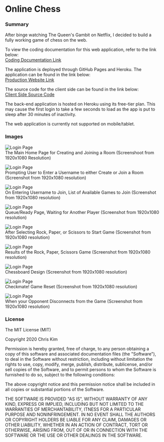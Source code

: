 # Online Chess  

### Summary  

After binge watching The Queen's Gambit on Netflix, I decided to build a fully working game of chess on the web.  

To view the coding documentation for this web application, refer to the link below:  
[Coding Documentation Link](https://ikim1991.github.io/coding-documentation/#/online-chess/)  

The application is deployed through GitHub Pages and Heroku. The application can be found in the link below:  
[Production Website Link](https://ikim1991.github.io/online-chess/)  

The source code for the client side can be found in the link below:  
[Client Side Source Code](https://github.com/ikim1991/online-chess/)  

The back-end application is hosted on Heroku using its free-tier plan. This may cause the first login to take a few seconds to load as the app is put to sleep after 30 minutes of inactivity.  

The web application is currently not supported on mobile/tablet.  

### Images  

![Login Page](./app-images/home.png "Login Page")  
The Main Home Page for Creating and Joining a Room (Screenshoot from 1920x1080 Resolution)  

![Login Page](./app-images/create.png "Login Page")  
Prompting User to Enter a Username to either Create or Join a Room (Screenshot from 1920x1080 resolution)  

![Login Page](./app-images/gamelist.png "Login Page")  
On Entering Username to Join, List of Available Games to Join (Screenshot from 1920x1080 resolution)  

![Login Page](./app-images/queue.png "Login Page")  
Queue/Ready Page, Waiting for Another Player (Screenshot from 1920x1080 resolution)  

![Login Page](./app-images/rockpaperscissors.png "Login Page")  
After Selecting Rock, Paper, or Scissors to Start Game (Screenshot from 1920x1080 resolution)  

![Login Page](./app-images/rps-results.png "Login Page")  
Results of the Rock, Paper, Scissors Game (Screenshot from 1920x1080 resolution)  

![Login Page](./app-images/chessboard.png "Login Page")  
Chessboard Design (Screenshot from 1920x1080 resolution)  

![Login Page](./app-images/checkmate.png "Login Page")  
Checkmate! Game Reset (Screenshot from 1920x1080 resolution)  

![Login Page](./app-images/disconnect.png "Login Page")  
When your Opponent Disconnects from the Game (Screenshot from 1920x1080 resolution)  

### License  
The MIT License (MIT)

Copyright 2020 Chris Kim

Permission is hereby granted, free of charge, to any person obtaining a copy of this software and associated documentation files (the "Software"), to deal in the Software without restriction, including without limitation the rights to use, copy, modify, merge, publish, distribute, sublicense, and/or sell copies of the Software, and to permit persons to whom the Software is furnished to do so, subject to the following conditions:

The above copyright notice and this permission notice shall be included in all copies or substantial portions of the Software.

THE SOFTWARE IS PROVIDED "AS IS", WITHOUT WARRANTY OF ANY KIND, EXPRESS OR IMPLIED, INCLUDING BUT NOT LIMITED TO THE WARRANTIES OF MERCHANTABILITY, ITNESS FOR A PARTICULAR PURPOSE AND NONINFRINGEMENT. IN NO EVENT SHALL THE AUTHORS OR COPYRIGHT HOLDERS BE LIABLE FOR ANY CLAIM, DAMAGES OR OTHER LIABILITY, WHETHER IN AN ACTION OF CONTRACT, TORT OR OTHERWISE, ARISING FROM, OUT OF OR IN CONNECTION WITH THE SOFTWARE OR THE USE OR OTHER DEALINGS IN THE SOFTWARE.
